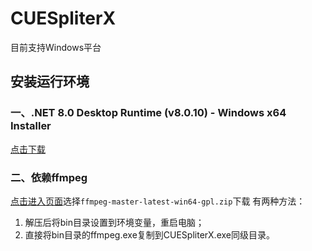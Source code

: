 # CUESpliterX
目前支持Windows平台
## 安装运行环境
### 一、.NET 8.0 Desktop Runtime (v8.0.10) - Windows x64 Installer
[点击下载](https://download.visualstudio.microsoft.com/download/pr/f398d462-9d4e-4b9c-abd3-86c54262869a/4a8e3a10ca0a9903a989578140ef0499/windowsdesktop-runtime-8.0.10-win-x64.exe)

### 二、依赖ffmpeg

[点击进入页面](https://github.com/BtbN/FFmpeg-Builds/releases)选择`ffmpeg-master-latest-win64-gpl.zip`下载
有两种方法：
1. 解压后将bin目录设置到环境变量，重启电脑；
2. 直接将bin目录的ffmpeg.exe复制到CUESpliterX.exe同级目录。
